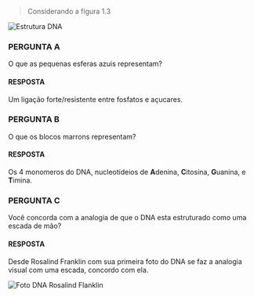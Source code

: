 > Considerando a figura 1.3

![Estrutura DNA](https://pbs.twimg.com/media/D5po2QHXoAAkGfd?format=jpg&name=medium)

### PERGUNTA A

O que as pequenas esferas azuis representam?

#### RESPOSTA

Um ligação forte/resistente entre fosfatos e açucares.

### PERGUNTA B

O que os blocos marrons representam?

#### RESPOSTA

Os 4 monomeros do DNA, nucleotídeios de **A**denina, **C**itosina, **G**uanina, e **T**imina.

### PERGUNTA C

Você concorda com a analogia de que o DNA esta estruturado como uma escada de mão? 

#### RESPOSTA

Desde Rosalind Franklin com sua primeira foto do DNA se faz a analogia visual com uma escada, concordo com ela.

![Foto DNA Rosalind Flanklin](https://encrypted-tbn0.gstatic.com/images?q=tbn%3AANd9GcT112mYsoraec0Zzzee9NY3g6c8mhjFXxi5q16ePx6orhOKEcE3)
